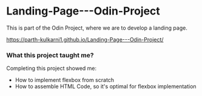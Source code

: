 # Landing-Page---Odin-Project
This is part of the Odin Project, where we are to develop a landing page.

https://parth-kulkarni1.github.io/Landing-Page---Odin-Project/


<h3> What this project taught me? </h3>

Completing this project showed me:

<ul>
  
  <li> How to implement flexbox from scratch </li>
  <li> How to assemble HTML Code, so it's optimal for flexbox implementation </li>
  
</ul>
